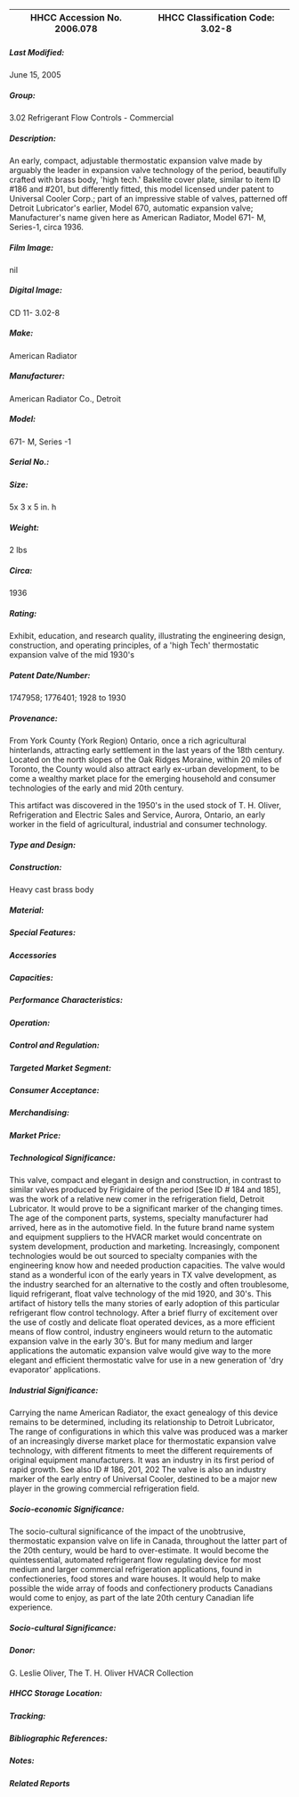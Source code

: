 | **HHCC Accession No. 2006.078** |**HHCC Classification Code:  3.02-8**|
| ----------- | ----------- |

##### Last Modified:
June 15, 2005

##### Group:
3.02 Refrigerant Flow Controls - Commercial

##### Description:
An early, compact, adjustable thermostatic expansion valve made by arguably the leader in expansion valve technology of the period, beautifully crafted with brass body, 'high tech.' Bakelite cover plate, similar to item ID #186 and #201, but differently fitted, this model licensed under patent to Universal Cooler Corp.; part of an impressive stable of valves, patterned off Detroit Lubricator's earlier, Model 670, automatic expansion valve; Manufacturer's name given here as American Radiator, Model 671- M, Series-1, circa 1936.

##### Film Image:
nil

##### Digital Image:
CD 11- 3.02-8

##### Make:
American Radiator

##### Manufacturer:
American Radiator Co., Detroit

##### Model:
671- M, Series -1

##### Serial No.:


##### Size:
5x 3 x 5 in. h

##### Weight:
2 lbs

##### Circa:
1936

##### Rating:
Exhibit, education, and research quality, illustrating the engineering design, construction, and operating principles, of a 'high Tech' thermostatic expansion valve of the mid 1930's

##### Patent Date/Number:
1747958; 1776401; 1928 to 1930

##### Provenance:
From York County (York Region) Ontario, once a rich agricultural hinterlands, attracting early settlement in the last years of the 18th century. Located on the north slopes of the Oak Ridges Moraine, within 20 miles of Toronto, the County would also attract early ex-urban development, to be come a wealthy market place for the emerging household and consumer technologies of the early and mid 20th century. 

This artifact was discovered in the 1950's in the used stock of T. H. Oliver, Refrigeration and Electric Sales and Service, Aurora, Ontario, an early worker in the field of agricultural, industrial and consumer technology.

##### Type and Design:


##### Construction:
Heavy cast brass body

##### Material:


##### Special Features:


##### Accessories


##### Capacities:


##### Performance Characteristics:


##### Operation:


##### Control and Regulation:


##### Targeted Market Segment:


##### Consumer Acceptance:


##### Merchandising:


##### Market Price:


##### Technological Significance:
This valve, compact and elegant in design and construction, in contrast to similar valves produced by Frigidaire of the period [See ID # 184 and 185], was the work of a relative new comer in the refrigeration field, Detroit Lubricator. It would prove to be a significant marker of the changing times.
The age of the component parts, systems, specialty manufacturer had arrived, here as in the automotive field. In the future brand name system and equipment suppliers to the HVACR market would concentrate on system development, production and marketing. Increasingly, component technologies would be out sourced to specialty companies with the engineering know how and needed production capacities. 
The valve would stand as a wonderful icon of the early years in TX valve development, as the industry searched for an alternative to the costly and often troublesome, liquid refrigerant, float valve technology of the mid 1920, and 30's. 
This artifact of history tells the many stories of early adoption of this particular refrigerant flow control technology. After a brief flurry of excitement over the use of costly and delicate float operated devices, as a more efficient means of flow control, industry engineers would return to the automatic expansion valve in the early 30's. But for many medium and larger applications the automatic expansion valve would give way to the more elegant and efficient thermostatic valve for use in a new generation of 'dry evaporator' applications.

##### Industrial Significance:
Carrying the name American Radiator, the exact genealogy of this device remains to be determined, including its relationship to Detroit Lubricator, 
The range of configurations in which this valve was produced was a marker of an increasingly diverse market place for thermostatic expansion valve technology, with different fitments to meet the different requirements of original equipment manufacturers. It was an industry in its first period of rapid growth. See also ID # 186, 201, 202 
The valve is also an industry marker of the early entry of Universal Cooler, destined to be a major new player in the growing commercial refrigeration field.

##### Socio-economic Significance:
The socio-cultural significance of the impact of the unobtrusive, thermostatic  expansion valve on life in Canada, throughout the latter part of the 20th century, would be hard to over-estimate. 
It would become the quintessential, automated refrigerant flow regulating device for most medium and larger commercial refrigeration applications, found in confectioneries, food stores and ware houses. It would help to make possible the wide array of foods and confectionery products Canadians would come to enjoy, as part of the late 20th century Canadian life experience.

##### Socio-cultural Significance:


##### Donor:
G. Leslie Oliver, The T. H. Oliver HVACR Collection

##### HHCC Storage Location:


##### Tracking:


##### Bibliographic References:


##### Notes:


##### Related Reports

